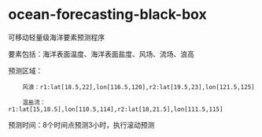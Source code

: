 # ocean-forecasting-black-box
可移动轻量级海洋要素预测程序

要素包括：海洋表面温度、海洋表面盐度、风场、流场、浪高

预测区域：
        
        风浪：r1:lat[18.5,22],lon[116.5,120],r2:lat[19.5,23],lon[121.5,125]
        
        温盐流：r1:lat[15,18.5],lon[110.5,114],r2:lat[18,21.5],lon[111.5,115]
        
预测时间：8个时间点预测3小时，执行滚动预测
